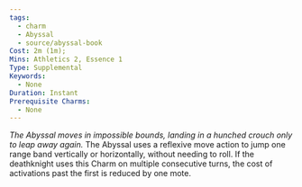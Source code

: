 ```yaml
---
tags:
  - charm
  - Abyssal
  - source/abyssal-book
Cost: 2m (1m); 
Mins: Athletics 2, Essence 1
Type: Supplemental
Keywords:
  - None
Duration: Instant
Prerequisite Charms:
  - None
---
```

*The Abyssal moves in impossible bounds, landing in a hunched crouch only to leap away again.*
The Abyssal uses a reflexive move action to jump one range band vertically or horizontally, without needing to roll.
If the deathknight uses this Charm on multiple consecutive turns, the cost of activations past the first is reduced by one mote.